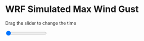 <h1>WRF Simulated Max Wind Gust</h1>
<p>Drag the slider to change the time</p>

<div class="slidecontainer">
<input oninput='setImage(this)' class="slider" type="range" min="0" max="5" value="0" step="1" />
<img id='img'/>
</div>

<script>
var img = document.getElementById('img');
var img_array = ['/assets/images/wrf/w_wrfout_d01_2020-07-19_12:00:00.png',
'/assets/images/wrf/w_wrfout_d01_2020-07-19_13:00:00.png',
'/assets/images/wrf/w_wrfout_d01_2020-07-19_14:00:00.png',
'/assets/images/wrf/w_wrfout_d01_2020-07-19_15:00:00.png',
'/assets/images/wrf/w_wrfout_d01_2020-07-19_16:00:00.png',];
function setImage(obj)
{
        var value = obj.value;
        img.src = img_array[value];

}
</script>
